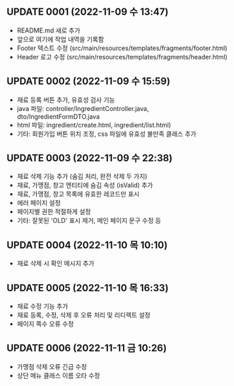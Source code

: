 ## UPDATE 0001 (2022-11-09 수 13:47)

* README.md 새로 추가
* 앞으로 여기에 작업 내역을 기록함
* Footer 텍스트 수정 (src/main/resources/templates/fragments/footer.html)
* Header 로고 수정 (src/main/resources/templates/fragments/header.html)

## UPDATE 0002 (2022-11-09 수 15:59)

* 재료 등록 버튼 추가, 유효성 검사 기능
* java 파일: controller/IngredientController.java, dto/IngredientFormDTO.java
* html 파일: ingredient/create.html, ingredient/list.html)
* 기타: 회원가입 버튼 위치 조정, css 파일에 유효성 불만족 클래스 추가

## UPDATE 0003 (2022-11-09 수 22:38)

* 재료 삭제 기능 추가 (숨김 처리, 완전 삭제 두 가지)
* 재료, 가맹점, 창고 엔티티에 숨김 속성 (isValid) 추가
* 재료, 가맹점, 창고 목록에 유효한 레코드만 표시
* 에러 페이지 설정
* 페이지별 권한 적절하게 설정
* 기타: 잘못된 'OLD' 표시 제거, 메인 페이지 문구 수정 등

## UPDATE 0004 (2022-11-10 목 10:10)

* 재료 삭제 시 확인 메시지 추가

## UPDATE 0005 (2022-11-10 목 16:33)

* 재료 수정 기능 추가
* 재료 등록, 수정, 삭제 후 오류 처리 및 리디렉트 설정
* 페이지 쪽수 오류 수정

## UPDATE 0006 (2022-11-11 금 10:26)

* 가맹점 삭제 오류 긴급 수정
* 상단 메뉴 클래스 이름 오타 수정